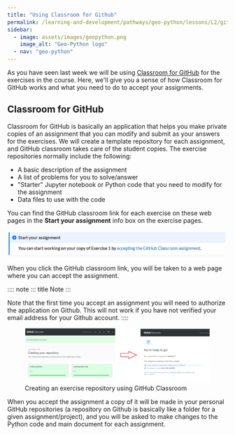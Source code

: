 ```yaml
---
title: "Using Classroom for Github"
permalink: /learning-and-development/pathways/geo-python/lessons/L2/github-classroom/
sidebar:
  - image: assets/images/geopython.png
    image_alt: "Geo-Python logo"
  - nav: "geo-python"
---
```



As you have seen last week we will be using [Classroom for
GitHub](https://classroom.github.com) for the exercises in the course.
Here, we\'ll give you a sense of how Classroom for GitHub works and what
you need to do to accept your assignments.

## Classroom for GitHub

Classroom for GitHub is basically an application that helps you make
private copies of an assignment that you can modify and submit as your
answers for the exercises. We will create a template repository for each
assignment, and GitHub classroom takes care of the student copies. The
exercise repositories normally include the following:

-   A basic description of the assignment
-   A list of problems for you to solve/answer
-   \"Starter\" Jupyter notebook or Python code that you need to modify
    for the assignment
-   Data files to use with the code

You can find the GitHub classroom link for each exercise on these web
pages in the **Start your assignment** info box on the exercise pages.

![](img/start-assignment.png)

When you click the GitHub classroom link, you will be taken to a web
page where you can accept the assignment.

:::: note
::: title
Note
:::

Note that the first time you accept an assignment you will need to
authorize the application on Github. This will not work if you have not
verified your email address for your Github account.
::::

<figure>
<img src="img/github_classroom_create_repository.png"
alt="img/github_classroom_create_repository.png" />
<figcaption>Creating an exercise repository using GitHub
Classroom</figcaption>
</figure>

When you accept the assignment a copy of it will be made in your
personal GitHub repositories (a repository on Github is basically like a
folder for a given assignment/project), and you will be asked to make
changes to the Python code and main document for each assignment.
